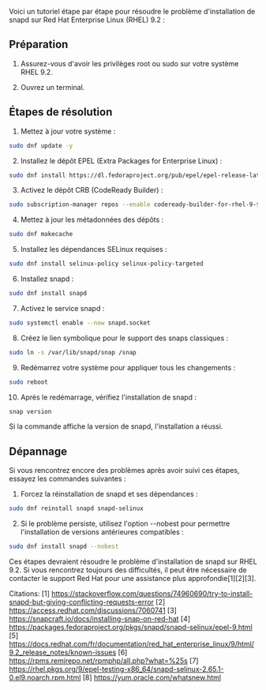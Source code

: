 Voici un tutoriel étape par étape pour résoudre le problème d'installation de snapd sur Red Hat Enterprise Linux (RHEL) 9.2 :

## Préparation

1. Assurez-vous d'avoir les privilèges root ou sudo sur votre système RHEL 9.2.

2. Ouvrez un terminal.

## Étapes de résolution

1. Mettez à jour votre système :

```bash
sudo dnf update -y
```

2. Installez le dépôt EPEL (Extra Packages for Enterprise Linux) :

```bash
sudo dnf install https://dl.fedoraproject.org/pub/epel/epel-release-latest-9.noarch.rpm
```

3. Activez le dépôt CRB (CodeReady Builder) :

```bash
sudo subscription-manager repos --enable codeready-builder-for-rhel-9-$(arch)-rpms
```

4. Mettez à jour les métadonnées des dépôts :

```bash
sudo dnf makecache
```

5. Installez les dépendances SELinux requises :

```bash
sudo dnf install selinux-policy selinux-policy-targeted
```

6. Installez snapd :

```bash
sudo dnf install snapd
```

7. Activez le service snapd :

```bash
sudo systemctl enable --now snapd.socket
```

8. Créez le lien symbolique pour le support des snaps classiques :

```bash
sudo ln -s /var/lib/snapd/snap /snap
```

9. Redémarrez votre système pour appliquer tous les changements :

```bash
sudo reboot
```

10. Après le redémarrage, vérifiez l'installation de snapd :

```bash
snap version
```

Si la commande affiche la version de snapd, l'installation a réussi.

## Dépannage

Si vous rencontrez encore des problèmes après avoir suivi ces étapes, essayez les commandes suivantes :

1. Forcez la réinstallation de snapd et ses dépendances :

```bash
sudo dnf reinstall snapd snapd-selinux
```

2. Si le problème persiste, utilisez l'option --nobest pour permettre l'installation de versions antérieures compatibles :

```bash
sudo dnf install snapd --nobest
```

Ces étapes devraient résoudre le problème d'installation de snapd sur RHEL 9.2. Si vous rencontrez toujours des difficultés, il peut être nécessaire de contacter le support Red Hat pour une assistance plus approfondie[1][2][3].

Citations:
[1] https://stackoverflow.com/questions/74960690/try-to-install-snapd-but-giving-conflicting-requests-error
[2] https://access.redhat.com/discussions/7060741
[3] https://snapcraft.io/docs/installing-snap-on-red-hat
[4] https://packages.fedoraproject.org/pkgs/snapd/snapd-selinux/epel-9.html
[5] https://docs.redhat.com/fr/documentation/red_hat_enterprise_linux/9/html/9.2_release_notes/known-issues
[6] https://rpms.remirepo.net/rpmphp/all.php?what=%25s
[7] https://rhel.pkgs.org/9/epel-testing-x86_64/snapd-selinux-2.65.1-0.el9.noarch.rpm.html
[8] https://yum.oracle.com/whatsnew.html
